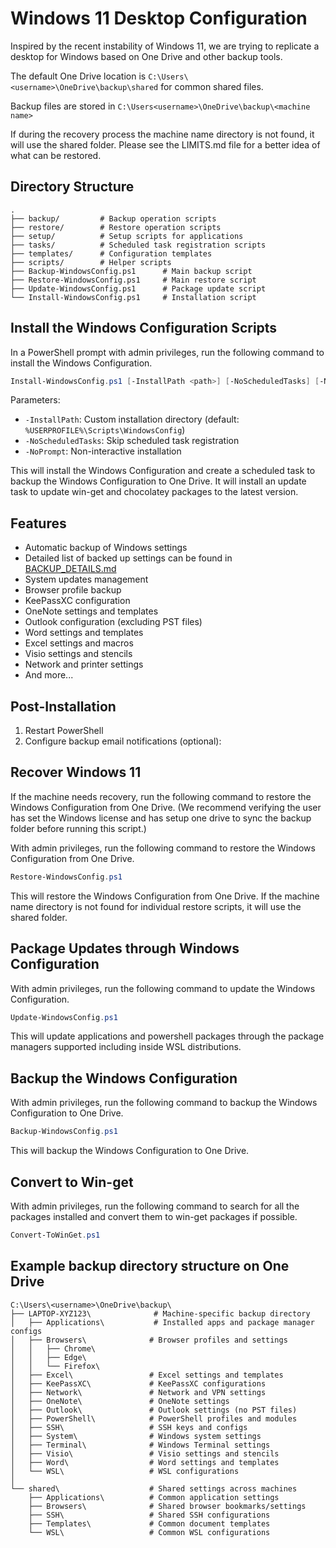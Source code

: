 # Windows 11 Desktop Configuration

Inspired by the recent instability of Windows 11, we are trying to replicate a desktop for Windows based on One Drive and other backup tools.

The default One Drive location is `C:\Users\<username>\OneDrive\backup\shared` for common shared files.

Backup files are stored in `C:\Users<username>\OneDrive\backup\<machine name>`

If during the recovery process the machine name directory is not found, it will use the shared folder.  Please see the LIMITS.md file for a better idea of what can be restored.

## Directory Structure

```text
.
├── backup/         # Backup operation scripts
├── restore/        # Restore operation scripts
├── setup/          # Setup scripts for applications
├── tasks/          # Scheduled task registration scripts
├── templates/      # Configuration templates
├── scripts/        # Helper scripts
├── Backup-WindowsConfig.ps1      # Main backup script
├── Restore-WindowsConfig.ps1     # Main restore script
├── Update-WindowsConfig.ps1      # Package update script
└── Install-WindowsConfig.ps1     # Installation script
```

## Install the Windows Configuration Scripts

In a PowerShell prompt with admin privileges, run the following command to install the Windows Configuration.

```powershell
Install-WindowsConfig.ps1 [-InstallPath <path>] [-NoScheduledTasks] [-NoPrompt]
```

Parameters:
- `-InstallPath`: Custom installation directory (default: `%USERPROFILE%\Scripts\WindowsConfig`)
- `-NoScheduledTasks`: Skip scheduled task registration
- `-NoPrompt`: Non-interactive installation

This will install the Windows Configuration and create a scheduled task to backup the Windows Configuration to One Drive.  It will install an update task to update win-get and chocolatey packages to the latest version.

## Features

- Automatic backup of Windows settings
- Detailed list of backed up settings can be found in [BACKUP_DETAILS.md](docs/BACKUP_DETAILS.md)
- System updates management
- Browser profile backup
- KeePassXC configuration
- OneNote settings and templates
- Outlook configuration (excluding PST files)
- Word settings and templates
- Excel settings and macros
- Visio settings and stencils
- Network and printer settings
- And more...

## Post-Installation

1. Restart PowerShell
2. Configure backup email notifications (optional):

## Recover Windows 11

If the machine needs recovery, run the following command to restore the Windows Configuration from One Drive.  (We recommend verifying the user has set the Windows license and has setup one drive to sync the backup folder before running this script.)

With admin privileges, run the following command to restore the Windows Configuration from One Drive.

```powershell
Restore-WindowsConfig.ps1
```

This will restore the Windows Configuration from One Drive.  If the machine name directory is not found for individual restore scripts, it will use the shared folder.

## Package Updates through Windows Configuration

With admin privileges, run the following command to update the Windows Configuration.

```powershell
Update-WindowsConfig.ps1
```

This will update applications and powershell packages through the package managers supported including inside WSL distributions.

## Backup the Windows Configuration

With admin privileges, run the following command to backup the Windows Configuration to One Drive.

```powershell
Backup-WindowsConfig.ps1
```

This will backup the Windows Configuration to One Drive.

## Convert to Win-get

With admin privileges, run the following command to search for all the packages installed and convert them to win-get packages if possible.

```powershell
Convert-ToWinGet.ps1
```

## Example backup directory structure on One Drive

```text
C:\Users\<username>\OneDrive\backup\
├── LAPTOP-XYZ123\              # Machine-specific backup directory
│   ├── Applications\           # Installed apps and package manager configs
│   ├── Browsers\              # Browser profiles and settings
│   │   ├── Chrome\
│   │   ├── Edge\
│   │   └── Firefox\
│   ├── Excel\                 # Excel settings and templates
│   ├── KeePassXC\             # KeePassXC configurations
│   ├── Network\               # Network and VPN settings
│   ├── OneNote\               # OneNote settings
│   ├── Outlook\               # Outlook settings (no PST files)
│   ├── PowerShell\            # PowerShell profiles and modules
│   ├── SSH\                   # SSH keys and configs
│   ├── System\                # Windows system settings
│   ├── Terminal\              # Windows Terminal settings
│   ├── Visio\                 # Visio settings and stencils
│   ├── Word\                  # Word settings and templates
│   └── WSL\                   # WSL configurations
│
└── shared\                    # Shared settings across machines
    ├── Applications\          # Common application settings
    ├── Browsers\              # Shared browser bookmarks/settings
    ├── SSH\                   # Shared SSH configurations
    ├── Templates\             # Common document templates
    └── WSL\                   # Common WSL configurations
```
